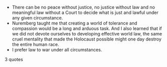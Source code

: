  - There can be no peace without justice, no justice without law and no meaningful law without a Court to decide what is just and lawful under any given circumstance.
 - Nuremberg taught me that creating a world of tolerance and compassion would be a long and arduous task. And I also learned that if we did not devote ourselves to developing effective world law, the same cruel mentality that made the Holocaust possible might one day destroy the entire human race.
 - I prefer law to war under all circumstances.

3 quotes